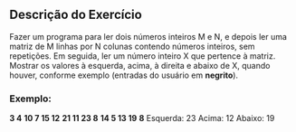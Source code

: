 ## Descrição do Exercício
Fazer um programa para ler dois números inteiros M e N, e depois ler uma matriz de M linhas por N
colunas contendo números inteiros, sem repetições.
Em seguida, ler um número inteiro X que pertence à matriz.
Mostrar os valores à esquerda, acima, à direita e abaixo de X, quando houver, conforme exemplo (entradas do usuário em **negrito**).

### Exemplo:
**3 4**
**10 7 15 12**
**21 11 23 8**
**14 5 13 19**
**8**
Esquerda: 23
Acima: 12
Abaixo: 19